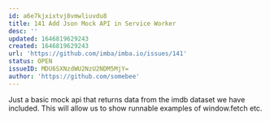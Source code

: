 ```yaml
---
id: a6e7kjxixtvj8vmwliuvdu8
title: 141 Add Json Mock API in Service Worker
desc: ''
updated: 1646819629243
created: 1646819629243
url: 'https://github.com/imba/imba.io/issues/141'
status: OPEN
issueID: MDU6SXNzdWU2NzU2NDM5MjY=
author: 'https://github.com/somebee'
---
```

Just a basic mock api that returns data from the imdb dataset we have included. This will allow us to show runnable examples of window.fetch etc.
<!--!https://gitspeak.com/-/nip4pjL080e8f-->
